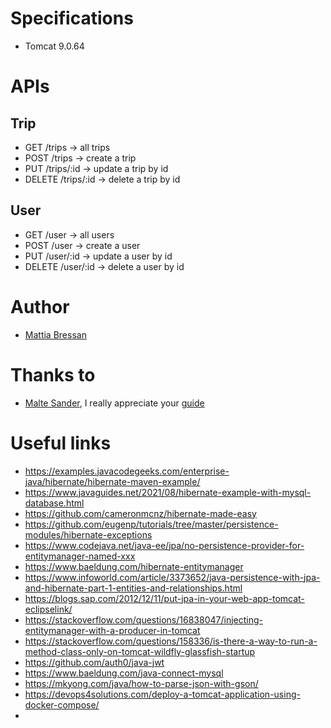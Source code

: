 # Specifications
* Tomcat 9.0.64

# APIs
## Trip
* GET /trips -> all trips
* POST /trips -> create a trip
* PUT /trips/:id -> update a trip by id
* DELETE /trips/:id -> delete a trip by id

## User
* GET /user -> all users
* POST /user -> create a user
* PUT /user/:id -> update a user by id
* DELETE /user/:id -> delete a user by id


# Author
* [Mattia Bressan](https://it.linkedin.com/in/mattia-bressan-a188721aa)

# Thanks to
* [Malte Sander](https://github.com/maltesander), I really appreciate your [guide](https://tutorial-academy.com/rest-jersey2-json-jwt-authentication-authorization/)

# Useful links
* https://examples.javacodegeeks.com/enterprise-java/hibernate/hibernate-maven-example/
* https://www.javaguides.net/2021/08/hibernate-example-with-mysql-database.html
* https://github.com/cameronmcnz/hibernate-made-easy
* https://github.com/eugenp/tutorials/tree/master/persistence-modules/hibernate-exceptions
* https://www.codejava.net/java-ee/jpa/no-persistence-provider-for-entitymanager-named-xxx
* https://www.baeldung.com/hibernate-entitymanager
* https://www.infoworld.com/article/3373652/java-persistence-with-jpa-and-hibernate-part-1-entities-and-relationships.html
* https://blogs.sap.com/2012/12/11/put-jpa-in-your-web-app-tomcat-eclipselink/
* https://stackoverflow.com/questions/16838047/injecting-entitymanager-with-a-producer-in-tomcat
* https://stackoverflow.com/questions/158336/is-there-a-way-to-run-a-method-class-only-on-tomcat-wildfly-glassfish-startup
* https://github.com/auth0/java-jwt
* https://www.baeldung.com/java-connect-mysql
* https://mkyong.com/java/how-to-parse-json-with-gson/
* https://devops4solutions.com/deploy-a-tomcat-application-using-docker-compose/
* 


